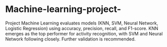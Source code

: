# Machine-learning-project-
 Project Machine Learning evaluates models (KNN, SVM, Neural Network, Logistic Regression) using accuracy, precision, recall, and F1-score. KNN emerges as the top performer for activity recognition, with SVM and Neural Network following closely. Further validation is recommended.
